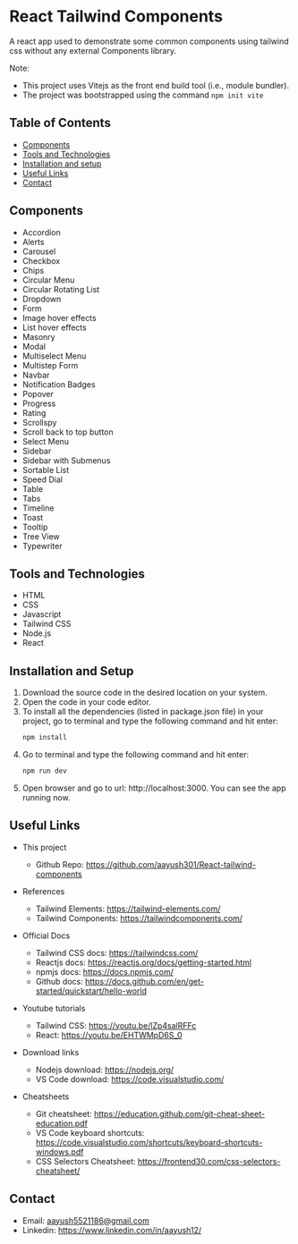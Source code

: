 # React Tailwind Components
A react app used to demonstrate some common components using tailwind css without any external Components library.  

Note:
- This project uses Vitejs as the front end build tool (i.e., module bundler).
- The project was bootstrapped using the command `npm init vite`

## Table of Contents
* [Components](#components)
* [Tools and Technologies](#tools-and-technologies)
* [Installation and setup](#installation-and-setup)
* [Useful Links](#useful-links)
* [Contact](#contact)


## Components
- Accordion
- Alerts
- Carousel
- Checkbox
- Chips
- Circular Menu
- Circular Rotating List
- Dropdown
- Form
- Image hover effects
- List hover effects
- Masonry
- Modal
- Multiselect Menu
- Multistep Form
- Navbar
- Notification Badges
- Popover
- Progress
- Rating
- Scrollspy
- Scroll back to top button
- Select Menu
- Sidebar
- Sidebar with Submenus
- Sortable List
- Speed Dial
- Table
- Tabs
- Timeline
- Toast
- Tooltip
- Tree View
- Typewriter

## Tools and Technologies
- HTML
- CSS
- Javascript
- Tailwind CSS
- Node.js
- React

## Installation and Setup
1. Download the source code in the desired location on your system.
2. Open the code in your code editor.
3. To install all the dependencies (listed in package.json file) in your project, go to terminal and type the following command and hit enter:
	```sh
	npm install
	```
4. Go to terminal and type the following command and hit enter:
	```sh
	npm run dev
	```
5. Open browser and go to url: http://localhost:3000. You can see the app running now.


## Useful Links
- This project
  - Github Repo: https://github.com/aayush301/React-tailwind-components

- References
  - Tailwind Elements: https://tailwind-elements.com/
  - Tailwind Components: https://tailwindcomponents.com/

- Official Docs
  - Tailwind CSS docs: https://tailwindcss.com/
  - Reactjs docs: https://reactjs.org/docs/getting-started.html
  - npmjs docs: https://docs.npmjs.com/
  - Github docs: https://docs.github.com/en/get-started/quickstart/hello-world

- Youtube tutorials
  - Tailwind CSS: https://youtu.be/lZp4salRFFc
  - React: https://youtu.be/EHTWMpD6S_0

- Download links
  - Nodejs download: https://nodejs.org/
  - VS Code download: https://code.visualstudio.com/

- Cheatsheets
  - Git cheatsheet: https://education.github.com/git-cheat-sheet-education.pdf
  - VS Code keyboard shortcuts: https://code.visualstudio.com/shortcuts/keyboard-shortcuts-windows.pdf
  - CSS Selectors Cheatsheet: https://frontend30.com/css-selectors-cheatsheet/


## Contact
- Email: aayush5521186@gmail.com
- Linkedin: https://www.linkedin.com/in/aayush12/

